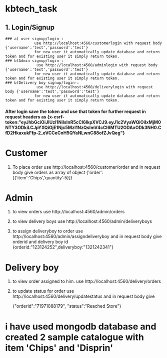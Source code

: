 # kbtech_task
## 1. Login/Signup
    ### a) user signup/login-:
                 use http://localhost:4560/customerlogin with request body {'username':'test','password':'test'}
                 for new user it automatically update database and return token and for existing user it simply return token.
    ### b)Admin signup/login-:
                  use http://localhost:4560/adminlogin with request body {'username':'test','password':'test'}
                 for new user it automatically update database and return token and for existing user it simply return token.
    ### b)Delivery boy signup/login-:
                  use http://localhost:4560/deliverylogin with request body {'username':'test','password':'test'}
                 for new user it automatically update database and return token and for existing user it simply return token.
#### After login save the token and use that token for further request in request headers as {x-csrf-token:"eyJhbGciOiJIUzI1NiIsInR5cCI6IkpXVCJ9.eyJ1c2VyaWQiOiIxMjM0NTY3ODkiLCJpYXQiOjE1Njc5MzI1NzQsImV4cCI6MTU2ODAxODk3NH0.CfD2HkaxukFfp-2_eVCCeCnH5QYaNLwnC88ofZJvQeg"} 

# Customer
1. To place order
    use http://localhost:4560/customer/order and in request body give orders as array of object
      {'order':[{'item':'Chips','quantity':5}]}
      
# Admin
1. to view orders 
      use http://localhost:4560/admin/orders

2. to view delivery boys 
      use http://localhost:4560/admin/deliveryboys
      
3. to assign deliveryboy to order
      use http://localhost:4560/admin/assigndeliveryboy and in request body give orderid and delivery boy id
        {orderid:"123124252",deliveryboy:"1321242341"}
      
# Delivery boy

1. to view order assigned to him.
    use http://localhost:4560/delivery/orders
 
 2. to update status for order 
    use http://localhost:4560/delivery/updatestatus and in request body give
    
    {"orderid":"71971088179",	"status":"Reached Store"}
    
# i have used mongodb database and created 2 sample catalogue with item 'Chips' and 'Disprin'
